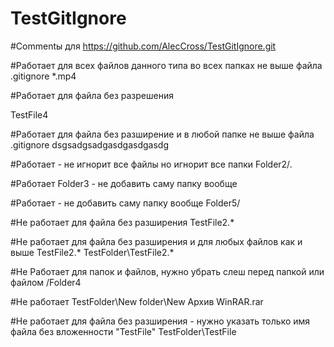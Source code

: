 # TestGitIgnore

#Commentы для https://github.com/AlecCross/TestGitIgnore.git

#Работает для всех файлов данного типа во всех папках не выше файла .gitignore
*.mp4

#Работает для файла без разрешения
<p>TestFile4</p>

#Работает для файла без разширение и в любой папке не выше файла .gitignore
dsgsadgsadgasdgasdgasdg

#Работает - не игнорит все файлы но игнорит все папки
Folder2/*.*

#Работает
Folder3 - не добавить саму папку вообще

#Работает - не добавить саму папку вообще
Folder5/ 

#Не работает для файла без разширения
TestFile2.*

#Не работает для файла без разширения и для любых файлов как и выше TestFile2.*
TestFolder\TestFile2.*

#Не Работает для папок и файлов, нужно убрать слеш перед папкой или файлом
/Folder4

#Не работает
TestFolder\New folder\New Архив WinRAR.rar

#Не работает для файла без разширения - нужно указать только имя файла без вложенности "TestFile"
TestFolder\TestFile
